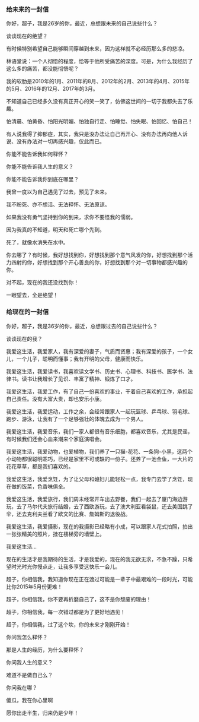 ### 给未来的一封信

你好，超子，我是26岁的你，最近，总想跟未来的自己说些什么？

谈谈现在的绝望？

有时候特别希望自己能够瞬间穿越到未来，因为这样就不必经历那么多的悲凉。

林语堂说：一个人彻悟的程度，恰等于他所受痛苦的深度。可是，为什么我经历了这么多的痛苦，都没能彻悟呢？

我的软肋是2010年的1月、2011年的8月、2012年的2月、2013年的4月、2015年的5月、2016年的12月、2017年的3月。

不知道自己已经多久没有真正开心的笑一笑了，仿佛这世间的一切于我都失去了乐趣。

怕清晨、怕黄昏、怕阳光明媚、怕独自行走、怕睡觉、怕失眠、怕回忆、怕自己！

有人说我得了抑郁症，其实，我只是没办法让自己再开心、没有办法再向他人诉说、没有办法对一切再感兴趣，仅此而已。

你能不能告诉我如何释怀？

你能不能告诉我人生的意义？

你能不能告诉我你到底在哪里？

我曾一度以为自己遇见了过去，预见了未来。

我不盼死、亦不想活、无法释怀、无法原谅。

如果我没有勇气坚持到你的到来，求你不要怪我的懦弱。

因为我真的不知道，明天和死亡哪个先到。

死了，就像水消失在水中。

你去哪了？有时候，我好想找到你，好想找到那个意气风发的你，好想找到那个活力四射的你，好想找到那个开心善良的你，好想找到那个对一切事物都感兴趣的你。

对不起，现在的我还没找到你！

一眼望去，全是绝望！

### 给现在的一封信

你好，超子，我是36岁的你，最近，总想跟过去的自己说些什么？

谈谈现在的我？

我爱这生活，我爱家人，我有深爱的妻子，气质而贤惠；我有深爱的孩子，一个女儿，一个儿子，聪明而懂事；我有开明的父母，健康而快乐。

我爱这生活，我爱读书，我喜欢读文学书、历史书、心理书、科技书、医学书、法律书。读书让我增长了见识、丰富了精神、锻炼了口才。

我爱这生活，我爱工作，有了自己一份喜欢的事业，干着自己喜欢的工作，承担起自己责任。没有大富大贵，却也安乐小康。

我爱这生活，我爱运动，工作之余，会经常跟家人一起玩篮球、乒乓球、羽毛球、跑步、游泳，让我有了一个足够强壮的体魄去成为一个男人。

我爱这生活，我爱音乐，我们一家人都很有音乐细胞，都喜欢音乐，尤其是民谣，有时候我们还会心血来潮来个家庭演唱会。

我爱这生活，我爱动物，也爱植物，我们养了一只猫-花花、一条狗-小黑，这两个小动物都很聪明乖巧，已经是家里不可或缺的一份子。还养了一池金鱼，一大片的花花草草，都是我们喜欢的。

我爱这生活，我爱烹饪，为了让父母和媳妇儿能轻松一点，我专门去学了烹饪，现在做的饭菜，色香味俱全。

我爱这生活，我爱旅行，我们周末经常开车出去野餐，我们一起去了厦门海边游玩，去了马尔代夫旅行结婚，去了西欧游玩，去了澳大利亚看袋鼠，还去美国跳了伞，还去克利夫兰看了欧文的比赛、詹姆斯的退役战。

我爱这生活，我爱摄影，现在的我摄影已经略有小成，可以跟家人花式拍照，拍出一张张精美的照片，挂在楼梯旁的墙壁上。

我爱这生活...

现在的生活才是我期待的生活，才是我爱的，现在的我无欲无求，不急不躁，只希望时光时光你慢点走，让我多享受这快乐一会儿。
    
超子，你相信我，我知道你现在正在渡过可能是一辈子中最艰难的一段时光，可能比你2015年5月份更难！

超子，你相信我，你不要再折磨自己了，这不是你颓废的理由！

超子，你相信我，每一次错过都是为了更好地遇见！

超子，你相信我，过了这个坎，你的未来才刚刚开始！

你问我怎么释怀？

那是人生的经历，为什么要释怀？

你问我人生的意义？

难道不是做自己么？

你问我在哪？

傻瓜，我在你心里啊

愿你出走半生，归来仍是少年！